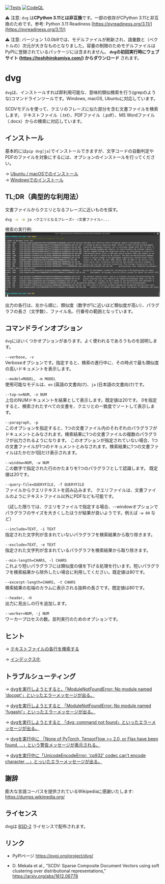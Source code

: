 [![Tests](https://github.com/tos-kamiya/dvg/actions/workflows/tests.yaml/badge.svg)](https://github.com/tos-kamiya/dvg/actions/workflows/tests.yaml) [![CodeQL](https://github.com/tos-kamiya/dvg/actions/workflows/codeql-analysis.yml/badge.svg)](https://github.com/tos-kamiya/dvg/actions/workflows/codeql-analysis.yml)

⚠️ 注意: `dvg` は**CPython 3.11とは非互換**です。一部の依存がCPython 3.11と非互換のためです。参考: Python 3.11 Readiness [https://pyreadiness.org/3.11/](https://pyreadiness.org/3.11/)  

⚠️ 注意: バージョン 1.0.0b9では、モデルファイルが刷新され、語彙数と（ベクトルの）次元が大きなものとなりました。容量の制限のためモデルファイルはPyPIに登録されているパッケージには含まれません。 **`dvg`の初回実行時にウェブサイト (https://toshihirokamiya.com/) からダウンロード** されます。  

# dvg

`dvg`は、インストールすれば即利用可能な、意味的類似検索を行う(grepのような)コマンドラインツールです。Windows, macOS, Ubuntuに対応しています。

SCDVモデルを使って、クエリのフレーズに似た部分を含む文書ファイルを検索します。
テキストファイル（.txt）、PDFファイル（.pdf）、MS Wordファイル（.docx）からの検索に対応しています。

## インストール

基本的には`pip dvg[ja]`でインストールできますが、文字コードの自動判定やPDFのファイルを対象にするには、オプションのインストールを行ってください。

&rarr; [Ubuntu / macOSでのインストール](docs/installation-on-ubuntu.ja_JP.md)  
&rarr; [Windowsでのインストール](docs/installation-on-windows.ja_JP.md)  

## TL;DR（典型的な利用法）

文書ファイルからクエリとなるフレーズに近いものを探す。

```sh
dvg -v -m ja <クエリとなるフレーズ> <文書ファイル>...
```

検索の実行例:  
![](docs/images/run1.png)

出力の各行は、左から順に、類似度（数字が1に近いほど類似度が高い）、パラグラフの長さ（文字数）、ファイル名、行番号の範囲となっています。

## コマンドラインオプション

`dvg`にはいくつかオプションがあります。よく使われるであろうものを説明します。

`--verbose, -v`  
Verboseオプションです。指定すると、検索の進行中に、その時点で最も類似度の高いドキュメントを表示します。

`--model=MODEL, -m MODEL`  
使用可能なモデルは、`en` (英語の文書向け)、`ja` (日本語の文書向け)です。

`--top-n=NUM, -n NUM`  
上位のNUMドキュメントを結果として表示します。既定値は20です。
0を指定すると、検索されたすべての文書を、クエリとの一致度でソートして表示します。

`--paragraph, -p`  
このオプションを指定すると、1つの文書ファイル内のそれぞれのパラグラフがドキュメントとみなされます。検索結果に1つの文書ファイルの複数のパラグラフが出力されるようになります。
このオプションが指定されていない場合、1つの文書ファイルが1つのドキュメントとみなされます。検索結果に1つの文書ファイルはたかだか1回だけ表示されます。

`--window=NUM, -w NUM`  
この数字で指定された行のかたまりを1つのパラグラフとして認識します。
既定値は20です。

`--query-file=QUERYFILE, -f QUERYFILE`  
ファイルからクエリテキストを読み込みます。
クエリファイルは、文書ファイルのようにテキストファイル以外にPDFなども可能です。

（試した限りでは、クエリをファイルで指定する場合、--windowオプションでパラグラフのサイズを大きくしたほうが結果が良いようです。例えば `-w 80` など）

`--include=TEXT, -i TEXT`  
指定された文字列が含まれていないパラグラフを検索結果から取り除きます。

`--exclude=TEXT, -e TEXT`  
指定された文字列が含まれているパラグラフを検索結果から取り除きます。

`--min-length=CHARS, -l CHARS`  
これより短いパラグラフには類似度の値を下げる処理を行います。短いパラグラフを検索結果から除外したい場合に利用してください。既定値は80です。

`--excerpt-length=CHARS, -t CHARS`  
検索結果の右端のカラムに表示される抜粋の長さです。既定値は80です。

`--header, -H`  
出力に見出しの行を追加します。

`--worker=NUM, -j NUM`  
ワーカープロセスの数。並列実行のためのオプションです。

## ヒント

&rarr; [テキストファイルの各行を検索する](docs/search-individual-lines.ja_JP.md)  

&rarr; [インデックス化](docs/indexing.ja_JP.md)  

## トラブルシューティング

&rarr; [dvgを実行しようとすると、「ModuleNotFoundError: No module named 'docopt'」といったエラーメッセージが出る。](docs/troubleshooting.ja_JP.md#no-docopt)

&rarr; [dvgを実行しようとすると 「ModuleNotFoundError: No module named 'fugashi'」といったエラーメッセージが出る。](docs/troubleshooting.ja_JP.md#no-fugashi)

&rarr; [dvgを実行しようとすると 「dvg: command not found」といったエラーメッセージが出る。](docs/troubleshooting.ja_JP.md#command-not-found)

&rarr; [dvgを実行中に 「None of PyTorch, TensorFlow >= 2.0, or Flax have been found. ...」という警告メッセージが表示される。](docs/troubleshooting.ja_JP.md#no-fugashi)

&rarr; [dvgを実行中に「UnicodeEncodeError: 'cp932' codec can't encode character ...」とっいたエラーメッセージが出る。](docs/troubleshooting.ja_JP.md#cp932)

## 謝辞

膨大な言語コーパスを提供されているWikipediaに感謝いたします:  
https://dumps.wikimedia.org/

## ライセンス

dvgは [BSD-2](https://opensource.org/licenses/BSD-2-Clause) ライセンスで配布されます。

## リンク

* PyPIページ https://pypi.org/project/dvg/

* D. Mekala et al., "SCDV: Sparse Composite Document Vectors using soft clustering over distributional representations," https://arxiv.org/abs/1612.06778
